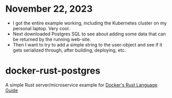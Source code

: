# November 22, 2023
* I got the entire example working, including the Kubernetes cluster on my personal laptop. Very cool.
* Next downloaded Postgres SQL to see about adding some data that can be returned by the running web-site.
* Then I want to try to add a simple string to the user-object and see if it gets serialized through, after building, deploying, etc.

# docker-rust-postgres

A simple Rust server/microservice example for [Docker's Rust Language Guide](https://docs.docker.com/language/rust/)
